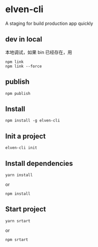 # elven-cli

A staging for build production app quickly

## dev in local

本地调试，如果 bin 已经存在，用

```
npm link
npm link --force
```

## publish

```
npm publish
```

## Install

```
npm install -g elven-cli
```

## Init a project

```
elven-cli init
```

## Install dependencies

```
yarn install
```

or

```
npm install
```

## Start project

```
yarn srtart
```

or

```
npm srtart
```
